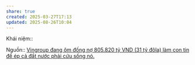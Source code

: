 ```yaml
---
share: true
created: 2025-03-27T17:13
updated: 2025-08-26T10:04
---
```

Khái niệm:: 

Nguồn:: [Vingroup đang ôm đống nợ 805.820 tỷ VND (31 tỷ đôla) làm con tin để ép cả đất nước phải cứu sống nó.](https://viettalk.substack.com/p/vingroup-ang-om-ong-no-805820-ty)